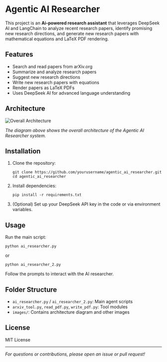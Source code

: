 # Agentic AI Researcher

This project is an **Ai-powered research assistant** that leverages DeepSeek AI and LangChain to analyze recent research papers, identify promising new research directions, and generate new research papers with mathematical equations and LaTeX PDF rendering.

## Features

- Search and read papers from arXiv.org
- Summarize and analyze research papers
- Suggest new research directions
- Write new research papers with equations
- Render papers as LaTeX PDFs
- Uses DeepSeek AI for advanced language understanding

## Architecture

![Overall Architecture](Architecture_Diagram.png)

*The diagram above shows the overall architecture of the Agentic AI Researcher system.*

## Installation

1. Clone the repository:
    ```
    git clone https://github.com/yourusername/agentic_ai_researcher.git
    cd agentic_ai_researcher
    ```

2. Install dependencies:
    ```
    pip install -r requirements.txt
    ```

3. (Optional) Set up your DeepSeek API key in the code or via environment variables.

## Usage

Run the main script:
```
python ai_researcher.py
```
or
```
python ai_researcher_2.py
```

Follow the prompts to interact with the AI researcher.

## Folder Structure

- `ai_researcher.py` / `ai_researcher_2.py`: Main agent scripts
- `arxiv_tool.py`, `read_pdf.py`, `write_pdf.py`: Tool modules
- `images/`: Contains architecture diagram and other images

## License

MIT License

---

*For questions or contributions, please open an issue or pull request!*